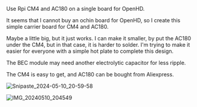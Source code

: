 Use Rpi CM4 and AC180 on a single board for OpenHD.

It seems that I cannot buy an ochin board for OpenHD, so I create this simple carrier board for CM4 and AC180.

Maybe a little big, but it just works. I can make it smaller, by put the AC180 under the CM4, but in that case, it is harder to solder. I'm trying to make it easier for everyone with a simple hot plate to complete this design.

The BEC module may need another electrolytic capacitor for less ripple.

The CM4 is easy to get, and AC180 can be bought from Aliexpress.

![Snipaste_2024-05-10_20-59-58](https://github.com/villivateur/CM4-AC180-OpenHD/assets/30222160/abbce45c-62e1-46e4-8abd-5573c9f551ec)

![IMG_20240510_204549](https://github.com/villivateur/CM4-AC180-OpenHD/assets/30222160/b7d23877-ee0b-4dd7-b7a4-dbcae3e0b8b4)
